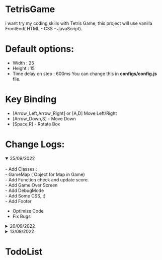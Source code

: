 # TetrisGame

i want try my coding skills with Tetris Game, this project will use vanilla FrontEnd( HTML - CSS - JavaScript).

# Default options:

- Width : 25
- Height : 15
- Time delay on step : 600ms You can change this in <b>configs/config.js</b> file.

# Key Binding

- [Arrow_Left,Arrow_Right] or [A,D] Move Left/Right
- [Arrow_Down,S] - Move Down
- [Space,R] - Rotate Box

# Change Logs:

<details open>
<summary>25/09/2022</summary>
<br>
- Add Classes :</br> - GameMap ( Object for Map in Game)</br>
- Add Function check and update score.</br>
- Add Game Over Screen</br>
- Add DebugMode</br>
- Add Some CSS, :)</br>
- Add Footer</br>

- Optimize Code</br>
- Fix Bugs</br>
</details>
<details close>
<summary>20/09/2022</summary>
<br>
- Done Controller (Move Box, Check can move, Rotate Box). </br>
- Add some Boxs in Game.</br>
- Add Timer (Game Step).</br>
- Switch to Main Menu if Lose.</br>
- Some Style :v</br>
- Fix Bug

</details>
<details close>
<summary>13/09/2022</summary>
<br>
- Add Classes :</br> - Point</br> - Box</br> - Color</br> - TetrisBase</br>
</details>

# TodoList
